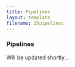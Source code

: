 ```yaml
---
title: Pipelines
layout: template
filename: 20pipelines
--- 
```


### Pipelines

Will be updated shortly...
